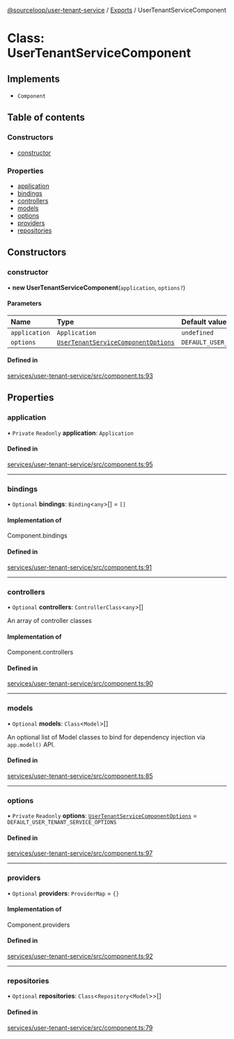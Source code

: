 [@sourceloop/user-tenant-service](../README.md) / [Exports](../modules.md) / UserTenantServiceComponent

# Class: UserTenantServiceComponent

## Implements

- `Component`

## Table of contents

### Constructors

- [constructor](UserTenantServiceComponent.md#constructor)

### Properties

- [application](UserTenantServiceComponent.md#application)
- [bindings](UserTenantServiceComponent.md#bindings)
- [controllers](UserTenantServiceComponent.md#controllers)
- [models](UserTenantServiceComponent.md#models)
- [options](UserTenantServiceComponent.md#options)
- [providers](UserTenantServiceComponent.md#providers)
- [repositories](UserTenantServiceComponent.md#repositories)

## Constructors

### constructor

• **new UserTenantServiceComponent**(`application`, `options?`)

#### Parameters

| Name | Type | Default value |
| :------ | :------ | :------ |
| `application` | `Application` | `undefined` |
| `options` | [`UserTenantServiceComponentOptions`](../interfaces/UserTenantServiceComponentOptions.md) | `DEFAULT_USER_TENANT_SERVICE_OPTIONS` |

#### Defined in

[services/user-tenant-service/src/component.ts:93](https://github.com/sourcefuse/loopback4-microservice-catalog/blob/a84fe677/services/user-tenant-service/src/component.ts#L93)

## Properties

### application

• `Private` `Readonly` **application**: `Application`

#### Defined in

[services/user-tenant-service/src/component.ts:95](https://github.com/sourcefuse/loopback4-microservice-catalog/blob/a84fe677/services/user-tenant-service/src/component.ts#L95)

___

### bindings

• `Optional` **bindings**: `Binding`<`any`\>[] = `[]`

#### Implementation of

Component.bindings

#### Defined in

[services/user-tenant-service/src/component.ts:91](https://github.com/sourcefuse/loopback4-microservice-catalog/blob/a84fe677/services/user-tenant-service/src/component.ts#L91)

___

### controllers

• `Optional` **controllers**: `ControllerClass`<`any`\>[]

An array of controller classes

#### Implementation of

Component.controllers

#### Defined in

[services/user-tenant-service/src/component.ts:90](https://github.com/sourcefuse/loopback4-microservice-catalog/blob/a84fe677/services/user-tenant-service/src/component.ts#L90)

___

### models

• `Optional` **models**: `Class`<`Model`\>[]

An optional list of Model classes to bind for dependency injection
via `app.model()` API.

#### Defined in

[services/user-tenant-service/src/component.ts:85](https://github.com/sourcefuse/loopback4-microservice-catalog/blob/a84fe677/services/user-tenant-service/src/component.ts#L85)

___

### options

• `Private` `Readonly` **options**: [`UserTenantServiceComponentOptions`](../interfaces/UserTenantServiceComponentOptions.md) = `DEFAULT_USER_TENANT_SERVICE_OPTIONS`

#### Defined in

[services/user-tenant-service/src/component.ts:97](https://github.com/sourcefuse/loopback4-microservice-catalog/blob/a84fe677/services/user-tenant-service/src/component.ts#L97)

___

### providers

• `Optional` **providers**: `ProviderMap` = `{}`

#### Implementation of

Component.providers

#### Defined in

[services/user-tenant-service/src/component.ts:92](https://github.com/sourcefuse/loopback4-microservice-catalog/blob/a84fe677/services/user-tenant-service/src/component.ts#L92)

___

### repositories

• `Optional` **repositories**: `Class`<`Repository`<`Model`\>\>[]

#### Defined in

[services/user-tenant-service/src/component.ts:79](https://github.com/sourcefuse/loopback4-microservice-catalog/blob/a84fe677/services/user-tenant-service/src/component.ts#L79)
